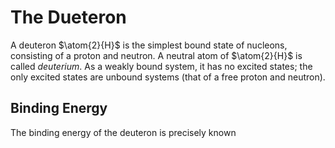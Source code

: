 The Dueteron
============
A deuteron $\atom{2}{H}$ is the simplest bound state of nucleons, consisting of a proton and neutron. A neutral atom of $\atom{2}{H}$ is called *deuterium*. As a weakly bound system, it has no excited states; the only excited states are unbound systems (that of a free proton and neutron).

Binding Energy
--------------
The binding energy of the deuteron is precisely known
